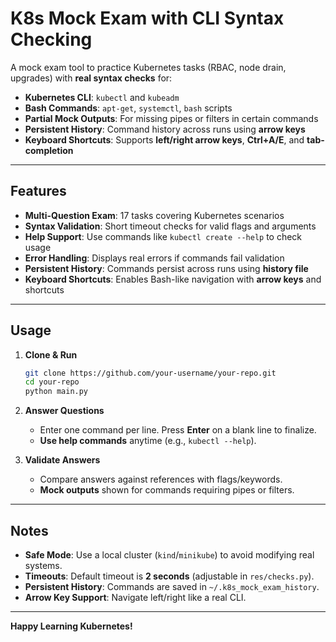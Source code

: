 
# K8s Mock Exam with CLI Syntax Checking

A mock exam tool to practice Kubernetes tasks (RBAC, node drain, upgrades) with **real syntax checks** for:

- **Kubernetes CLI**: `kubectl` and `kubeadm`  
- **Bash Commands**: `apt-get`, `systemctl`, `bash` scripts  
- **Partial Mock Outputs**: For missing pipes or filters in certain commands  
- **Persistent History**: Command history across runs using **arrow keys**  
- **Keyboard Shortcuts**: Supports **left/right arrow keys**, **Ctrl+A/E**, and **tab-completion**  

---

## Features

- **Multi-Question Exam**: 17 tasks covering Kubernetes scenarios  
- **Syntax Validation**: Short timeout checks for valid flags and arguments  
- **Help Support**: Use commands like `kubectl create --help` to check usage  
- **Error Handling**: Displays real errors if commands fail validation  
- **Persistent History**: Commands persist across runs using **history file**  
- **Keyboard Shortcuts**: Enables Bash-like navigation with **arrow keys** and shortcuts  

---

## Usage

1. **Clone & Run**  
   ```bash
   git clone https://github.com/your-username/your-repo.git
   cd your-repo
   python main.py
   ```

2. **Answer Questions**  
   - Enter one command per line. Press **Enter** on a blank line to finalize.  
   - **Use help commands** anytime (e.g., `kubectl --help`).  

3. **Validate Answers**  
   - Compare answers against references with flags/keywords.  
   - **Mock outputs** shown for commands requiring pipes or filters.  

---

## Notes

- **Safe Mode**: Use a local cluster (`kind`/`minikube`) to avoid modifying real systems.  
- **Timeouts**: Default timeout is **2 seconds** (adjustable in `res/checks.py`).  
- **Persistent History**: Commands are saved in `~/.k8s_mock_exam_history`.  
- **Arrow Key Support**: Navigate left/right like a real CLI.  

---

**Happy Learning Kubernetes!**
